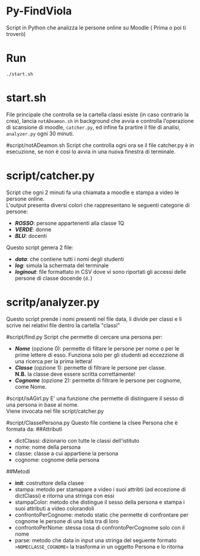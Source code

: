 # Py-FindViola
Script in Python che analizza le persone online su Moodle ( Prima o poi ti troverò)

# Run
`./start.sh`

# start.sh
File principale che controlla se la cartella classi esiste (in caso contrario la crea), lancia `notADeamon.sh` in background che avvia e controlla l'operazione di scansione di moodle, `catcher.py`, ed infine fa prartire il file di analisi, `analyzer.py` ogni 30 minuti.

#script/notADeamon.sh
Script che controlla ogni ora se il file catcher.py è in esecuzione, se non è così lo avvia in una nuova finestra di terminale.

# script/catcher.py
Script che ogni 2 minuti fa una chiamata a moodle e stampa a video le persone online.<br>
L'output presenta diversi colori che rappresentano le seguenti categorie di persone:<br>
* <b><i>ROSSO</i></b>: persone appartenenti alla classe 1Q
* <b><i>VERDE</i></b>: donne
* <b><i>BLU</i></b>: docenti

Questo script genera 2 file:
* <b><i>data</i></b>: che contiene tutti i nomi degli studenti
* <b><i>log</i></b>: simula la schermata del terminale
* <b><i>loginout</i></b>: file formattato in CSV dove vi sono riportati gli accessi delle persone di classe docende (`d.`)

# scritp/analyzer.py
Questo script prende i nomi presenti nel file data, li divide per classi e li scrive nei relativi file dentro la cartella "classi"

#script/find.py
Script che permette di cercare una persona per:
* <b><i>Nome</i></b> (opzione 0): permette di filtare le persone per nome o per le prime lettere di esso. Funziona solo per gli studenti ad eccezzione di una ricerca per la prima lettera!
* <b><i>Classe</i></b> (opzione 1): permette di filtrare le persone per classe. <br><b>N.B.</b> la classe deve essere scritta correttamente!
* <b><i>Cognome</i></b> (opzione 2): permette di filtrare le persone per cognome, come Nome.


#script/isAGirl.py
E' una funzione che permette di distinguere il sesso di una persona in base al nome.<br>
Viene invocata nel file script/catcher.py

#script/ClassePersona.py
Questo file contiene la clsee Persona che è formata da:
##Attributi
* dictClassi: dizionario con tutte le classi dell'istituto
* nome: nome della persona
* classe: classe a cui appartiene la persona
* cognome: cognome della persona


##Metodi
* __init__: costruttore della clasee
* stampa: metodo per stamapare a video i suoi attribti (ad eccezione di dictClassi) e ritorna una stringa con essi
* stampaColor: metodo che distingue il sesso della persona e stampa i suoi attributi a video colorandoli
* confrontoPerCognome: metodo static che permette di confrontare per cognome le persone di una lista tra di loro 
* confrontoPerNome: stessa cosa di confrontoPerCognome solo con il nome
* parse: metodo che data in input una stringa del seguente formato `>NOMECLASSE_COGNOME<` la trasforma in un oggetto Persona e lo ritorna
